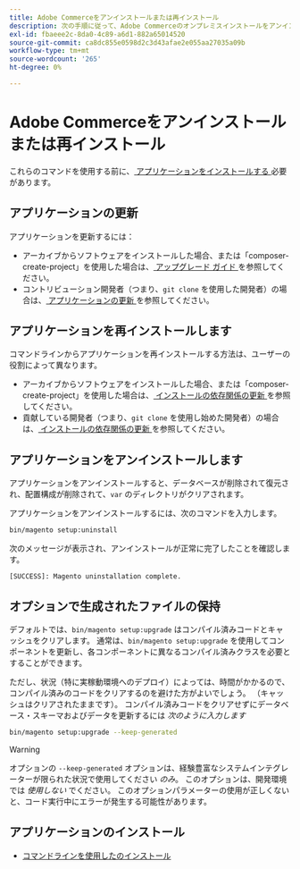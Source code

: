 ```yaml
---
title: Adobe Commerceをアンインストールまたは再インストール
description: 次の手順に従って、Adobe Commerceのオンプレミスインストールをアンインストールして再インストールします。
exl-id: fbaeee2c-8da0-4c89-a6d1-882a65014520
source-git-commit: ca8dc855e0598d2c3d43afae2e055aa27035a09b
workflow-type: tm+mt
source-wordcount: '265'
ht-degree: 0%

---
```


# Adobe Commerceをアンインストールまたは再インストール

これらのコマンドを使用する前に、[ アプリケーションをインストールする ](../tutorials/install.md) 必要があります。

## アプリケーションの更新

アプリケーションを更新するには：

* アーカイブからソフトウェアをインストールした場合、または「composer-create-project」を使用した場合は、[ アップグレード ガイド ](../../upgrade/overview.md) を参照してください。
* コントリビューション開発者（つまり、`git clone` を使用した開発者）の場合は、[ アプリケーションの更新 ](../../upgrade/developer/git-installs.md) を参照してください。

## アプリケーションを再インストールします

コマンドラインからアプリケーションを再インストールする方法は、ユーザーの役割によって異なります。

* アーカイブからソフトウェアをインストールした場合、または「composer-create-project」を使用した場合は、[ インストールの依存関係の更新 ](https://developer.adobe.com/commerce/contributor/guides/install/update-dependencies/) を参照してください。
* 貢献している開発者（つまり、`git clone` を使用し始めた開発者）の場合は、[ インストールの依存関係の更新 ](https://developer.adobe.com/commerce/contributor/guides/install/update-dependencies/) を参照してください。

## アプリケーションをアンインストールします

アプリケーションをアンインストールすると、データベースが削除されて復元され、配置構成が削除されて、`var` のディレクトリがクリアされます。

アプリケーションをアンインストールするには、次のコマンドを入力します。

```bash
bin/magento setup:uninstall
```

次のメッセージが表示され、アンインストールが正常に完了したことを確認します。

```
[SUCCESS]: Magento uninstallation complete.
```

## オプションで生成されたファイルの保持

デフォルトでは、`bin/magento setup:upgrade` はコンパイル済みコードとキャッシュをクリアします。 通常は、`bin/magento setup:upgrade` を使用してコンポーネントを更新し、各コンポーネントに異なるコンパイル済みクラスを必要とすることができます。

ただし、状況（特に実稼動環境へのデプロイ）によっては、時間がかかるので、コンパイル済みのコードをクリアするのを避けた方がよいでしょう。 （キャッシュはクリアされたままです）。 コンパイル済みコードをクリアせずにデータベース・スキーマおよびデータを更新するには *次のように入力します*

```bash
bin/magento setup:upgrade --keep-generated
```

>[!WARNING]
>
>オプションの `--keep-generated` オプションは、経験豊富なシステムインテグレーターが限られた状況で使用してください *のみ*。 このオプションは、開発環境では *使用しない* でください。 このオプションパラメーターの使用が正しくないと、コード実行中にエラーが発生する可能性があります。

## アプリケーションのインストール

* [コマンドラインを使用したのインストール](../advanced.md)
